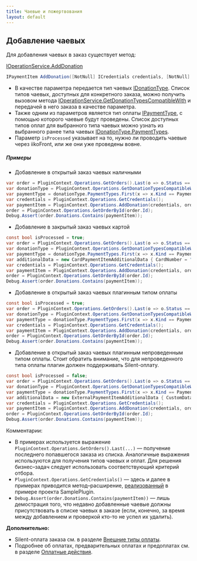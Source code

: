 ```yaml
---
title: Чаевые и пожертвования
layout: default
---
```

## Добавление чаевых
Для добавления чаевых в заказ существует метод:

[IOperationService.AddDonation](https://iiko.github.io/front.api.sdk/v6/html/M_Resto_Front_Api_V6_IOperationService_AddDonation.htm)
```cs
IPaymentItem AddDonation([NotNull] ICredentials credentials, [NotNull] IOrder order, [NotNull] IDonationType donationType, [NotNull] IPaymentType paymentType, [CanBeNull] IPaymentItemAdditionalData additionalData, bool isProcessed, decimal donationSum);
```

- В качестве параметра передается тип чаевых [IDonationType](https://iiko.github.io/front.api.sdk/v6/html/M_Resto_Front_Api_V6_Data_Payments_IDonationType.htm). Список типов чаевых, доступных для конкретного заказа, можно получить вызовом метода [IOperationService.GetDonationTypesCompatibleWith](https://iiko.github.io/front.api.sdk/v6/html/M_Resto_Front_Api_V6_IOperationService_GetDonationTypesCompatibleWith.htm) и передачей в него заказа в качестве параметра.
- Также одним из параметров является тип оплаты [IPaymentType](https://iiko.github.io/front.api.sdk/v6/html/M_Resto_Front_Api_V6_Data_Payments_IPaymentType.htm), с помощью которого чаевые будут проведены. Список доступных типов оплат для выбранного типа чаевых можно узнать из выбранного ранее типа чаевых [IDonationType.PaymentTypes](https://iiko.github.io/front.api.sdk/v6/html/M_Resto_Front_Api_V6_Data_Payments_IDonationType_PaymentTypes.htm).
- Параметр `isProcessed` указывает на то, нужно ли проводить чаевые через iikoFront, или же они уже проведены вовне. 

##### Примеры

- Добавление в открытый заказ чаевых наличными
```cs
var order = PluginContext.Operations.GetOrders().Last(o => o.Status == OrderStatus.New);
var donationType = PluginContext.Operations.GetDonationTypesCompatibleWith(order).Last(dt => dt.PaymentTypes.Any(pt => pt.Kind == PaymentTypeKind.Cash));
var paymentType = donationType.PaymentTypes.First(x => x.Kind == PaymentTypeKind.Cash);
var credentials = PluginContext.Operations.GetCredentials();
var paymentItem = PluginContext.Operations.AddDonation(credentials, order, donationType, paymentType, null, isProcessed, order.ResultSum / 10);
order = PluginContext.Operations.GetOrderById(order.Id);
Debug.Assert(order.Donations.Contains(paymentItem));
```
- Добавление в закрытый заказ чаевых картой
```cs
const bool isProcessed = true;
var order = PluginContext.Operations.GetOrders().Last(o => o.Status == OrderStatus.Closed);
var donationType = PluginContext.Operations.GetDonationTypesCompatibleWith(order).First(dt => dt.PaymentTypes.Any(pt => pt.Kind == PaymentTypeKind.Card));
var paymentType = donationType.PaymentTypes.First(x => x.Kind == PaymentTypeKind.Card && x.Name.ToUpper() == "VISA");
var additionalData = new CardPaymentItemAdditionalData { CardNumber = "123456" };
var credentials = PluginContext.Operations.GetCredentials();
var paymentItem = PluginContext.Operations.AddDonation(credentials, order, donationType, paymentType, additionalData, isProcessed, order.ResultSum / 4);
order = PluginContext.Operations.GetOrderById(order.Id);
Debug.Assert(order.Donations.Contains(paymentItem));
```
- Добавление в открытый заказ чаевых плагинным типом оплаты
```cs
const bool isProcessed = true;
var order = PluginContext.Operations.GetOrders().Last(o => o.Status == OrderStatus.New);
var donationType = PluginContext.Operations.GetDonationTypesCompatibleWith(order).First(dt => dt.PaymentTypes.Any(pt => pt.Kind == PaymentTypeKind.External));
var paymentType = donationType.PaymentTypes.First(x => x.Kind == PaymentTypeKind.External && x.Name == "SampleApiPayment");
var credentials = PluginContext.Operations.GetCredentials();
var paymentItem = PluginContext.Operations.AddDonation(credentials, order, donationType, paymentType, null, isProcessed, order.ResultSum / 3);
order = PluginContext.Operations.GetOrderById(order.Id);
Debug.Assert(order.Donations.Contains(paymentItem));
```
- Добавление в открытый заказ чаевых плагинным непроведенным типом оплаты. Стоит обратить внимание, что для непроведенного типа оплаты плагин должен поддерживать Silent-оплату.
```cs
const bool isProcessed = false;
var order = PluginContext.Operations.GetOrders().Last(o => o.Status == OrderStatus.New);
var donationType = PluginContext.Operations.GetDonationTypesCompatibleWith(order).First(dt => dt.PaymentTypes.Any(pt => pt.Kind == PaymentTypeKind.External));
var paymentType = donationType.PaymentTypes.First(x => x.Kind == PaymentTypeKind.External && x.Name == "SampleApiPayment");
var additionalData = new ExternalPaymentItemAdditionalData { CustomData = Serializer.Serialize(new PaymentAdditionalData { SilentPay = true }) };
var credentials = PluginContext.Operations.GetCredentials();
var paymentItem = PluginContext.Operations.AddDonation(credentials, order, donationType, paymentType, additionalData, isProcessed, order.ResultSum / 2);
order = PluginContext.Operations.GetOrderById(order.Id);
Debug.Assert(order.Donations.Contains(paymentItem));
```

Комментарии:

- В примерах используется выражение `PluginContext.Operations.GetOrders().Last(...)` &mdash; получение последнего попавшегося заказа из списка. Аналогичные выражения используются для получения типов чаевых и оплат. Для решения бизнес&ndash;задач следует использовать соответствующий критерий отбора.
- `PluginContext.Operations.GetCredentials()` &mdash; здесь и далее в примерах приводится метод&ndash;расширение, [реализованный](https://github.com/iiko/front.api.sdk/blob/master/sample/Resto.Front.Api.SamplePlugin/OperationServiceExtensions.cs) в примере проекта SamplePlugin.
- `Debug.Assert(order.Donations.Contains(paymentItem))` &mdash; лишь демострация того, что недавно добавленные чаевые должны присутствовать в списке чаевых в заказе (если, конечно, за время между добавлением и проверкой кто-то не успел их удалить).

**Дополнительно:**

- Silent-оплата заказа см. в разделе [Внешние типы оплаты](PaymentProcessor.html).
- Подробнее об оплатах, предварительных оплатах и предоплатах см. в разделе [Оплатные действия](Payments.html).